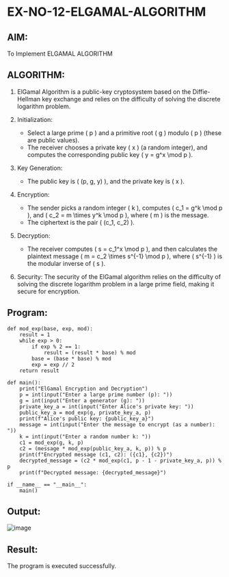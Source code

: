 # EX-NO-12-ELGAMAL-ALGORITHM

## AIM:
To Implement ELGAMAL ALGORITHM

## ALGORITHM:

1. ElGamal Algorithm is a public-key cryptosystem based on the Diffie-Hellman key exchange and relies on the difficulty of solving the discrete logarithm problem.

2. Initialization:
   - Select a large prime \( p \) and a primitive root \( g \) modulo \( p \) (these are public values).
   - The receiver chooses a private key \( x \) (a random integer), and computes the corresponding public key \( y = g^x \mod p \).

3. Key Generation:
   - The public key is \( (p, g, y) \), and the private key is \( x \).

4. Encryption:
   - The sender picks a random integer \( k \), computes \( c_1 = g^k \mod p \), and \( c_2 = m \times y^k \mod p \), where \( m \) is the message.
   - The ciphertext is the pair \( (c_1, c_2) \).

5. Decryption:
   - The receiver computes \( s = c_1^x \mod p \), and then calculates the plaintext message \( m = c_2 \times s^{-1} \mod p \), where \( s^{-1} \) is the modular inverse of \( s \).

6. Security: The security of the ElGamal algorithm relies on the difficulty of solving the discrete logarithm problem in a large prime field, making it secure for encryption.

## Program:
```
def mod_exp(base, exp, mod):
    result = 1
    while exp > 0:
        if exp % 2 == 1:
            result = (result * base) % mod
        base = (base * base) % mod
        exp = exp // 2
    return result

def main():
    print("ElGamal Encryption and Decryption")
    p = int(input("Enter a large prime number (p): "))
    g = int(input("Enter a generator (g): "))
    private_key_a = int(input("Enter Alice's private key: "))
    public_key_a = mod_exp(g, private_key_a, p)
    print(f"Alice's public key: {public_key_a}")
    message = int(input("Enter the message to encrypt (as a number): "))
    k = int(input("Enter a random number k: "))
    c1 = mod_exp(g, k, p)
    c2 = (message * mod_exp(public_key_a, k, p)) % p
    print(f"Encrypted message (c1, c2): ({c1}, {c2})")
    decrypted_message = (c2 * mod_exp(c1, p - 1 - private_key_a, p)) % p
    print(f"Decrypted message: {decrypted_message}")

if __name__ == "__main__":
    main()
```
## Output:
![image](https://github.com/user-attachments/assets/9a31671b-5f8d-4d07-91ea-1d7b18c74f1b)


## Result:
The program is executed successfully.

